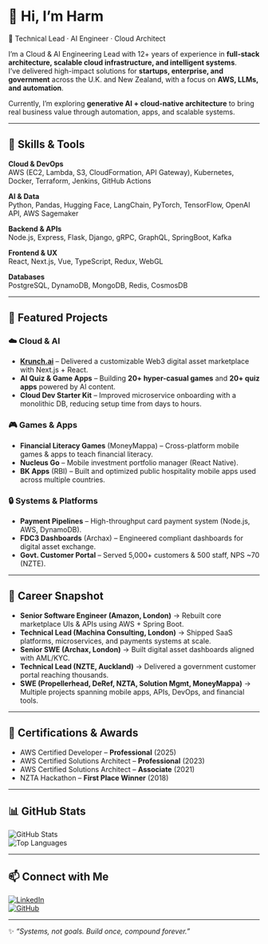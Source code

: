 # 👋 Hi, I’m Harm

🚀 Technical Lead · AI Engineer · Cloud Architect  

I’m a Cloud & AI Engineering Lead with 12+ years of experience in **full-stack architecture, scalable cloud infrastructure, and intelligent systems**.  
I’ve delivered high-impact solutions for **startups, enterprise, and government** across the U.K. and New Zealand, with a focus on **AWS, LLMs, and automation**.  

Currently, I’m exploring **generative AI + cloud-native architecture** to bring real business value through automation, apps, and scalable systems.

---

## 🔧 Skills & Tools

**Cloud & DevOps**  
AWS (EC2, Lambda, S3, CloudFormation, API Gateway), Kubernetes, Docker, Terraform, Jenkins, GitHub Actions  

**AI & Data**  
Python, Pandas, Hugging Face, LangChain, PyTorch, TensorFlow, OpenAI API, AWS Sagemaker  

**Backend & APIs**  
Node.js, Express, Flask, Django, gRPC, GraphQL, SpringBoot, Kafka  

**Frontend & UX**  
React, Next.js, Vue, TypeScript, Redux, WebGL  

**Databases**  
PostgreSQL, DynamoDB, MongoDB, Redis, CosmosDB  

---

## 📌 Featured Projects

### ☁️ Cloud & AI
- **[Krunch.ai](#)** – Delivered a customizable Web3 digital asset marketplace with Next.js + React.  
- **AI Quiz & Game Apps** – Building **20+ hyper-casual games** and **20+ quiz apps** powered by AI content.  
- **Cloud Dev Starter Kit** – Improved microservice onboarding with a monolithic DB, reducing setup time from days to hours.  

### 🎮 Games & Apps
- **Financial Literacy Games** (MoneyMappa) – Cross-platform mobile games & apps to teach financial literacy.  
- **Nucleus Go** – Mobile investment portfolio manager (React Native).  
- **BK Apps** (RBI) – Built and optimized public hospitality mobile apps used across multiple countries.  

### 🔒 Systems & Platforms
- **Payment Pipelines** – High-throughput card payment system (Node.js, AWS, DynamoDB).  
- **FDC3 Dashboards** (Archax) – Engineered compliant dashboards for digital asset exchange.  
- **Govt. Customer Portal** – Served 5,000+ customers & 500 staff, NPS ~70 (NZTE).  

---

## 🏢 Career Snapshot

- **Senior Software Engineer (Amazon, London)** → Rebuilt core marketplace UIs & APIs using AWS + Spring Boot.  
- **Technical Lead (Machina Consulting, London)** → Shipped SaaS platforms, microservices, and payments systems at scale.  
- **Senior SWE (Archax, London)** → Built digital asset dashboards aligned with AML/KYC.  
- **Technical Lead (NZTE, Auckland)** → Delivered a government customer portal reaching thousands.  
- **SWE (Propellerhead, DeRef, NZTA, Solution Mgmt, MoneyMappa)** → Multiple projects spanning mobile apps, APIs, DevOps, and financial tools.  

---

## 🏅 Certifications & Awards

- AWS Certified Developer – **Professional** (2025)  
- AWS Certified Solutions Architect – **Professional** (2023)  
- AWS Certified Solutions Architect – **Associate** (2021)  
- NZTA Hackathon – **First Place Winner** (2018)  

---

## 📊 GitHub Stats

![GitHub Stats](https://github-readme-stats.vercel.app/api?username=harmenx&show_icons=true&theme=radical)  
![Top Languages](https://github-readme-stats.vercel.app/api/top-langs/?username=harmenx&layout=compact&theme=radical)

---

## 📫 Connect with Me
[![LinkedIn](https://img.shields.io/badge/-LinkedIn-333?style=flat&logo=linkedin)](https://www.linkedin.com/in/harmdark)  
[![GitHub](https://img.shields.io/badge/-GitHub-333?style=flat&logo=github)](https://github.com/harmenx)  

---

✨ *“Systems, not goals. Build once, compound forever.”*

